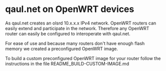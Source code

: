 qaul.net on OpenWRT devices
===========================

As qaul.net creates an olsrd 10.x.x.x IPv4 network. OpenWRT routers can
easily extend and participate in the network. Therefore any OpenWRT 
router can easily be configured to interoperate with qaul.net. 

For ease of use and because many routers don't have enough flash memory
we created a preconfigured OpenWRT image.

To build a custom preconfigured OpenWRT image for your router follow the 
instructions in the file README_BUILD-CUSTOM-IMAGE.md
